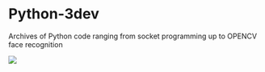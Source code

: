 # Python-3dev
Archives of Python code ranging from socket programming up to OPENCV face recognition
<p align="left"><img src="https://img.shields.io/badge/Python-3776AB?style=for-the-badge&logo=python&logoColor=white"/></p>
